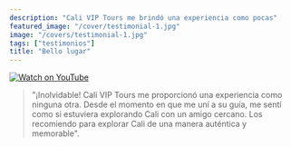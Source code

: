 ```yaml
---
description: "Cali VIP Tours me brindó una experiencia como pocas"
featured_image: "/cover/testimonial-1.jpg"
image: "/covers/testimonial-1.jpg"
tags: ["testimonios"]
title: "Bello lugar"
---
```


[![Watch on YouTube](https://i.imgur.com/jBv0ghB.jpg)](../testimonial-1/testimonial-1.html)

> "¡Inolvidable! Cali VIP Tours me proporcionó una experiencia como ninguna otra. Desde el momento en que me uní a su guía, me sentí como si estuviera explorando Cali con un amigo cercano. Los recomiendo para explorar Cali de una manera auténtica y memorable".